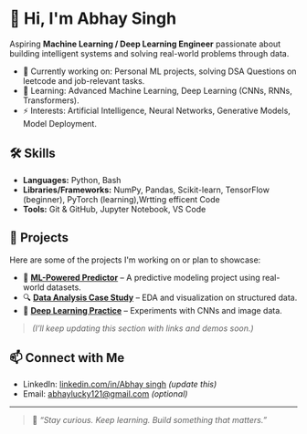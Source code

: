 # 👋 Hi, I'm Abhay Singh

Aspiring **Machine Learning / Deep Learning Engineer** passionate about building intelligent systems and solving real-world problems through data.

- 🔭 Currently working on: Personal ML projects, solving DSA Questions on leetcode and job-relevant tasks.
- 🌱 Learning: Advanced Machine Learning, Deep Learning (CNNs, RNNs, Transformers).
- ⚡ Interests: Artificial Intelligence, Neural Networks, Generative Models, Model Deployment.

## 🛠️ Skills

- **Languages:** Python, Bash
- **Libraries/Frameworks:** NumPy, Pandas, Scikit-learn, TensorFlow (beginner), PyTorch (learning),Wrtting efficent Code 
- **Tools:** Git & GitHub, Jupyter Notebook, VS Code

## 📂 Projects

Here are some of the projects I'm working on or plan to showcase:

- 🧠 **[ML-Powered Predictor](#)** – A predictive modeling project using real-world datasets.
- 🔍 **[Data Analysis Case Study](#)** – EDA and visualization on structured data.
- 🤖 **[Deep Learning Practice](#)** – Experiments with CNNs and image data.

> *(I’ll keep updating this section with links and demos soon.)*

## 📫 Connect with Me

- LinkedIn: [linkedin.com/in/Abhay singh](https://www.linkedin.com/in/abhay-singh-1694b221b/) *(update this)*
- Email: abhaylucky121@gmail.com *(optional)*

---

> 🧠 *“Stay curious. Keep learning. Build something that matters.”*


